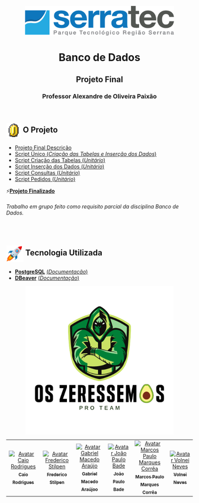 <p align="center">
<img height="80px" src="../assets/logoSerratec.png" alt="logo serratec">
</p>

<h1 align="center">Banco de Dados</h1>
<h2 align="center">Projeto Final</h2>
<h3 align="center">Professor Alexandre de Oliveira Paixão</h3>

</br>

## <img  height="40px" align="center" src="../assets/coin.gif"> O Projeto

* [Projeto Final Descrição](projetoFinalDaDisciplinaBD_enunciado.pdf)
* [Script Único (*Criação das Tabelas e Inserção dos Dados*)](scriptJUnico/)
* [Script Criação das Tabelas (*Unitário*)](scriptCriaTabelaUnitario/)  
* [Script Inserção dos Dados (*Unitário*)](scriptCriaTabelaUnitario/)
* [Script Consultas (*Unitário*)](scriptConsulta/)
* [Script Pedidos (*Unitário*)](scriptPedido/)

⚡[**Projeto Finalizado**](projetoFinal.pdf)</br>
###### *Trabalho em grupo feito como requisito parcial da disciplina Banco de Dados.*

</br>

## <img  height="45px" align="center" src="../assets/stockrocketgif.gif"> Tecnologia Utilizada

- [**PostgreSQL**](https://www.postgresql.org/)    [(*Documentação*)](http://pgdocptbr.sourceforge.net/pg80/index.html)
- [**DBeaver**](https://dbeaver.io/)    [(*Documentação*)](https://dbeaver.com/docs/wiki/)

<p align="center">
  <img align="center" height="400px" src="../assets/osZeressemosProTeam.png"> 
</p>

<table>
  <tr>
    <td align="center">
      <a href="https://github.com/raiocodrigues">
        <img src="https://avatars.githubusercontent.com/u/82115790?v=4" width="100px;" alt="Avatar Caio Rodrigues"/><br>
        <sub>
          <b>Caio Rodrigues</b>
        </sub>
      </a>
    </td>
    <td align="center">
      <a href="https://github.com/FredericoStilpen">
        <img src="https://avatars.githubusercontent.com/u/82114348?v=4" width="100px;" alt="Avatar Frederico Stilpen"/><br>
        <sub>
          <b>Frederico Stilpen</b>
        </sub>
      </a><br>
    </td>
    <td align="center">
      <a href="https://github.com/M4G1Ck">
        <img src="https://avatars.githubusercontent.com/u/79328112?v=4" width="100px;" alt="Avatar Gabriel Macedo Araújo"/><br>
        <sub>
          <b>Gabriel Macedo Araújoo</b>
        </sub>
      </a><br>
    </td>
    <td align="center">
      <a href="https://github.com/JpBade">
        <img src="https://avatars.githubusercontent.com/u/82114843?v=4" width="100px;" alt="Avatar João Paulo Bade"/><br>
        <sub>
          <b>João Paulo Bade</b>
        </sub>
      </a><br>
    </td>
    <td align="center">
      <a href="https://github.com/marcosbarker">
        <img src="https://avatars.githubusercontent.com/u/57602117?v=4" width="100px;" alt="Avatar Marcos Paulo Marques Corrêa"/><br>
        <sub>
          <b>Marcos Paulo Marques Corrêa</b>
        </sub>
      </a><br>
    </td>
    <td align="center">
      <a href="https://github.com/Volneineves">
        <img src="https://avatars.githubusercontent.com/u/82004090?v=4" width="100px;" alt="Avatar Volnei Neves"/><br>
        <sub>
          <b>Volnei Neves</b>
        </sub>
      </a><br>
    </td>
</table>